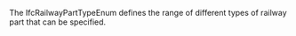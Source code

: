 The IfcRailwayPartTypeEnum defines the range of different types of railway part that can be specified.